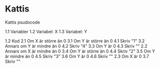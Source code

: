 # Kattis
Kattis psudocode

1.1 Variabler
		1.2 Variabel: X
		1.3 Variabel: Y

1.2 Kod
		2.1 Om X är större än 0
				3.1 Om Y är större än 0
						4.1 Skriv "1"
				3.2 Annars om Y är mindre än 0
						4.2 Skriv "4"
				3.3 Om Y är 0
						4.3 Skriv ""
		2.2 Annars om X är mindre än 0
				3.4 Om Y är större än 0
						4.4 Skriv "2"
				3.5 Om Y är mindre än 0
						4.5 Skriv "3"
				3.6 Om Y är 0
						4.6 Skriv ""
		2.3 Om X är 0
				3.7 Skriv ""
